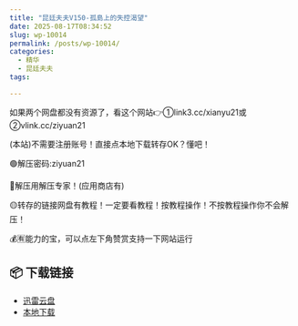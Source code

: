 ```yaml
---
title: "昆廷夫夫V150-孤島上的失控渴望"
date: 2025-08-17T08:34:52
slug: wp-10014
permalink: /posts/wp-10014/
categories:
  - 精华
  - 昆廷夫夫
tags:

---
```


如果两个网盘都没有资源了，看这个网站👉①link3.cc/xianyu21或②vlink.cc/ziyuan21

(本站)不需要注册账号！直接点本地下载转存OK？懂吧！

🟢解压密码:ziyuan21

🔵解压用解压专家！(应用商店有)

🟡转存的链接网盘有教程！一定要看教程！按教程操作！不按教程操作你不会解压！

💰🈶能力的宝，可以点左下角赞赏支持一下网站运行

## 📦 下载链接
- [迅雷云盘](https://blziyuan21.com/pay-download/10014?key=feb71eb8f4&down_id=0)
- [本地下载](https://blziyuan21.com/pay-download/10014?key=feb71eb8f4&down_id=1)

